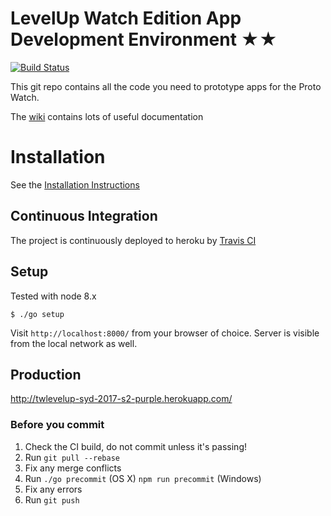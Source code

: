 # LevelUp Watch Edition App Development Environment ★★

[![Build Status](https://travis-ci.org/twlevelup/SydBuild2017S2_Purple.svg?branch=master)](https://travis-ci.org/twlevelup/SydBuild2017S2_Purple)

This git repo contains all the code you need to prototype apps for the Proto Watch.

The [wiki](https://github.com/twlevelup/watch_edition_react/wiki) contains lots of useful documentation

# Installation

See the [Installation Instructions](https://github.com/twlevelup/watch_edition_react/wiki/Setup)

## Continuous Integration

The project is continuously deployed to heroku by [Travis CI](https://travis-ci.org)


## Setup
Tested with node 8.x

```
$ ./go setup
```

Visit `http://localhost:8000/` from your browser of choice.
Server is visible from the local network as well.

## Production

http://twlevelup-syd-2017-s2-purple.herokuapp.com/

### Before you commit

1. Check the CI build, do not commit unless it's passing!
2. Run ```git pull --rebase```
3. Fix any merge conflicts
4. Run
```./go precommit``` (OS X)
```npm run precommit``` (Windows)
4. Fix any errors
5. Run ```git push```

